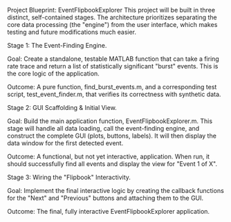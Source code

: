 Project Blueprint: EventFlipbookExplorer
This project will be built in three distinct, self-contained stages. The architecture prioritizes separating the core data processing (the "engine") from the user interface, which makes testing and future modifications much easier.

Stage 1: The Event-Finding Engine.

Goal: Create a standalone, testable MATLAB function that can take a firing rate trace and return a list of statistically significant "burst" events. This is the core logic of the application.

Outcome: A pure function, find_burst_events.m, and a corresponding test script, test_event_finder.m, that verifies its correctness with synthetic data.

Stage 2: GUI Scaffolding & Initial View.

Goal: Build the main application function, EventFlipbookExplorer.m. This stage will handle all data loading, call the event-finding engine, and construct the complete GUI (plots, buttons, labels). It will then display the data window for the first detected event.

Outcome: A functional, but not yet interactive, application. When run, it should successfully find all events and display the view for "Event 1 of X".

Stage 3: Wiring the "Flipbook" Interactivity.

Goal: Implement the final interactive logic by creating the callback functions for the "Next" and "Previous" buttons and attaching them to the GUI.

Outcome: The final, fully interactive EventFlipbookExplorer application.

